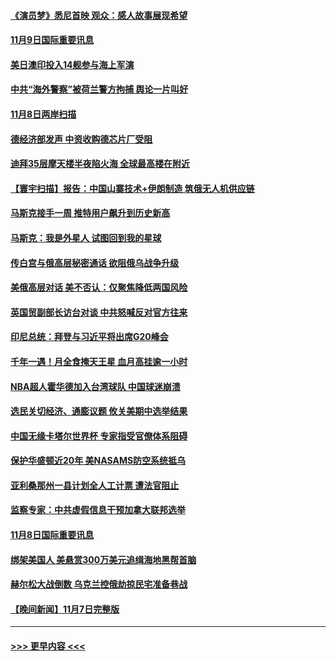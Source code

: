 #### [《演员梦》悉尼首映 观众：感人故事展现希望](../pages/prog202/a103570847.md?t=11092150) 
#### [11月9日国际重要讯息](../pages/prog202/a103570830.md?t=11092150) 
#### [美日澳印投入14舰参与海上军演](../pages/prog202/a103570657.md?t=11092150) 
#### [中共“海外警察”被荷兰警方拘捕 舆论一片叫好](../pages/prog202/a103570673.md?t=11092150) 
#### [11月8日两岸扫描](../pages/prog202/a103570556.md?t=11092150) 
#### [德经济部发声 中资收购德芯片厂受阻](../pages/prog202/a103570558.md?t=11092150) 
#### [迪拜35层摩天楼半夜陷火海 全球最高楼在附近](../pages/prog202/a103570083.md?t=11092150) 
#### [【寰宇扫描】报告：中国山寨技术+伊朗制造 筑俄无人机供应链](../pages/prog202/a103570099.md?t=11092150) 
#### [马斯克接手一周 推特用户飙升到历史新高](../pages/prog202/a103570368.md?t=11092150) 
#### [马斯克：我是外星人 试图回到我的星球](../pages/prog202/a103570087.md?t=11092150) 
#### [传白宫与俄高层秘密通话 欲阻俄乌战争升级](../pages/prog202/a103570097.md?t=11092150) 
#### [美俄高层对话 美不否认：仅聚焦降低两国风险](../pages/prog202/a103570266.md?t=11092150) 
#### [英国贸副部长访台对谈 中共怒喊反对官方往来](../pages/prog202/a103570269.md?t=11092150) 
#### [印尼总统：拜登与习近平将出席G20峰会](../pages/prog202/a103570166.md?t=11092150) 
#### [千年一遇！月全食掩天王星 血月高挂逾一小时](../pages/prog202/a103570125.md?t=11092150) 
#### [NBA超人霍华德加入台湾球队 中国球迷崩溃](../pages/prog202/a103570066.md?t=11092150) 
#### [选民关切经济、通膨议题 攸关美期中选举结果](../pages/prog202/a103570055.md?t=11092150) 
#### [中国无缘卡塔尔世界杯 专家指受官僚体系阻碍](../pages/prog202/a103569974.md?t=11092150) 
#### [保护华盛顿近20年 美NASAMS防空系统抵乌](../pages/prog202/a103569961.md?t=11092150) 
#### [亚利桑那州一县计划全人工计票 遭法官阻止](../pages/prog202/a103569964.md?t=11092150) 
#### [监察专家：中共虚假信息干预加拿大联邦选举](../pages/prog202/a103569972.md?t=11092150) 
#### [11月8日国际重要讯息](../pages/prog202/a103569967.md?t=11092150) 
#### [绑架美国人 美悬赏300万美元追缉海地黑帮首脑](../pages/prog202/a103569858.md?t=11092150) 
#### [赫尔松大战倒数 乌克兰控俄劫掠民宅准备巷战](../pages/prog202/a103569769.md?t=11092150) 
#### [【晚间新闻】11月7日完整版](../pages/prog202/a103569762.md?t=11092150) 

----
#### [ >>> 更早内容 <<< ](../indexes/prog202-earlier.md)
